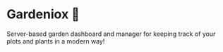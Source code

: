 # Gardeniox 🌱

Server-based garden dashboard and manager for keeping track of your plots and plants in a modern way!
